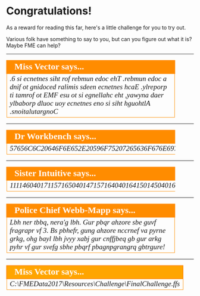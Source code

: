 # Congratulations! #

As a reward for reading this far, here's a little challenge for you to try out.

Various folk have something to say to you, but can you figure out what it is? Maybe FME can help?

---

<!--Person X Says Section-->

<table style="border-spacing: 0px; table-layout: fixed; width: 90%">
<tr>
<td style="vertical-align:middle;background-color:darkorange;border: 2px solid darkorange">
<i class="fa fa-quote-left fa-lg fa-pull-left fa-fw" style="color:white;padding-right: 12px;vertical-align:text-top"></i>
<span style="color:white;font-size:x-large;font-weight: bold;font-family:serif">Miss Vector says...</span>
</td>
</tr>

<tr>
<td style="border: 1px solid darkorange; word-wrap: break-word">
<span style="font-family:serif; font-style:italic; font-size:larger">
.6 si ecnetnes siht rof rebmun edoc ehT .rebmun edoc a dnif ot gnidoced ralimis sdeen ecnetnes hcaE .ylreporp ti tamrof ot EMF esu ot si egnellahc eht ,yawyna daer ylbaborp dluoc uoy ecnetnes eno si siht hguohtlA .snoitalutargnoC
</span>
</td>
</tr>
</table>

---

<!--Person X Says Section-->

<table style="border-spacing: 0px; table-layout: fixed; width: 90%">
<tr>
<td style="vertical-align:middle;background-color:darkorange;border: 2px solid darkorange">
<i class="fa fa-quote-left fa-lg fa-pull-left fa-fw" style="color:white;padding-right: 12px;vertical-align:text-top"></i>
<span style="color:white;font-size:x-large;font-weight: bold;font-family:serif">Dr Workbench says...</span>
</td>
</tr>

<tr>
<td style="border: 1px solid darkorange">
<span style="font-family:serif; font-style:italic; font-size:larger; word-wrap: break-word">
57656C6C20646F6E652E20596F75207265636F676E697A656420746869732061732068657820656E636F64656420746578742E204920686F706520796F75206465636F64656420697420776974682074686520546578744465636F646572207472616E73666F726D65722E20427920746865207761792C2074686520636F6465206E756D6265722066726F6D206D652069732039
</span>
</td>
</tr>
</table>

---

<!--Person X Says Section-->

<table style="border-spacing: 0px; table-layout: fixed; width: 90%">
<tr>
<td style="vertical-align:middle;background-color:darkorange;border: 2px solid darkorange">
<i class="fa fa-quote-left fa-lg fa-pull-left fa-fw" style="color:white;padding-right: 12px;vertical-align:text-top"></i>
<span style="color:white;font-size:x-large;font-weight: bold;font-family:serif">Sister Intuitive says...</span>
</td>
</tr>

<tr>
<td style="border: 1px solid darkorange">
<span style="font-family:serif; font-style:italic; font-size:larger; word-wrap: break-word">
111146040171157165040147157164040164150145040160162145166151157165163040163145156164145156143145040151164040163150157165154144040150141166145040142145145156040152165163164040141163040145141163171040164157040144145143157144145040164150151163040157143164141154040164145170164040162145160162145163145156164141164151157156040165163151156147040164150145040124145170164104145143157144145162040164162141156163146157162155145162056040124150151163040143157144145040156165155142145162040151163040061
</span>
</td>
</tr>
</table>

---

<!--Person X Says Section-->

<table style="border-spacing: 0px; table-layout: fixed; width: 90%">
<tr>
<td style="vertical-align:middle;background-color:darkorange;border: 2px solid darkorange">
<i class="fa fa-quote-left fa-lg fa-pull-left fa-fw" style="color:white;padding-right: 12px;vertical-align:text-top"></i>
<span style="color:white;font-size:x-large;font-weight: bold;font-family:serif">Police Chief Webb-Mapp says...</span>
</td>
</tr>

<tr>
<td style="border: 1px solid darkorange">
<span style="font-family:serif; font-style:italic; font-size:larger; word-wrap: break-word">
Lbh ner tbbq, nera'g lbh. Gur pbqr ahzore sbe guvf fragrapr vf 3. Bs pbhefr, gung ahzore nccrnef va pyrne grkg, ohg bayl lbh jvyy xabj gur cnffjbeq gb gur arkg pyhr vf gur svefg sbhe pbqrf pbagnpgrangrq gbtrgure!
</span>
</td>
</tr>
</table>

---

<!--Person X Says Section-->

<table style="border-spacing: 0px">
<tr>
<td style="vertical-align:middle;background-color:orange;border: 2px solid darkorange">
<i class="fa fa-quote-left fa-lg fa-pull-left fa-fw" style="color:white;padding-right: 12px;vertical-align:text-top"></i>
<span style="color:white;font-size:x-large;font-weight: bold;font-family:serif">Miss Vector says...</span>
</td>
</tr>

<tr>
<td style="border: 1px solid darkorange">
<span style="font-family:serif; font-style:italic; font-size:larger">
C:\FMEData2017\Resources\Challenge\FinalChallenge.ffs
</span>
</td>
</tr>
</table>